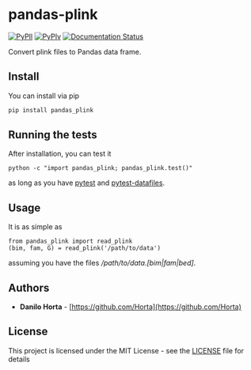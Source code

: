 # pandas-plink

[![PyPIl](https://img.shields.io/pypi/l/pandas_plink.svg?style=flat-square)](https://pypi.python.org/pypi/pandas_plink/)
[![PyPIv](https://img.shields.io/pypi/v/pandas_plink.svg?style=flat-square)](https://pypi.python.org/pypi/pandas_plink/)
[![Documentation Status](https://readthedocs.org/projects/pandas_plink/badge/?style=flat-square&version=latest)](http://pandas_plink.readthedocs.io/en/latest/?badge=latest)

<!-- [![Anaconda-Server Badge](https://anaconda.org/conda-forge/pandas_plink/badges/version.svg)](https://anaconda.org/conda-forge/pandas_plink) -->

Convert plink files to Pandas data frame.

## Install

You can install via pip
```bash
pip install pandas_plink
```

<!-- The recommended way of installing it is via
[conda](http://conda.pydata.org/docs/index.html)
```bash
conda install -c conda-forge pandas_plink
``` -->

<!-- An alternative way would be via pip
```bash
pip install pandas_plink
``` -->

## Running the tests

After installation, you can test it
```
python -c "import pandas_plink; pandas_plink.test()"
```
as long as you have [pytest](http://docs.pytest.org/en/latest/) and
[pytest-datafiles](https://pypi.python.org/pypi/pytest-datafiles).

## Usage

It is as simple as

```
from pandas_plink import read_plink
(bim, fam, G) = read_plink('/path/to/data')
```

assuming you have the files _/path/to/data.[bim|fam|bed]_.

## Authors

* **Danilo Horta** - [https://github.com/Horta](https://github.com/Horta)

## License

This project is licensed under the MIT License - see the
[LICENSE](LICENSE) file for details
